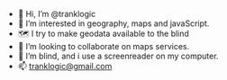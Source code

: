 - 👋 Hi, I’m @tranklogic
- 👀 I’m interested in geography, maps and javaScript.
- 🗺 I try to make geodata available to the blind 
- 💞️ I’m looking to collaborate on maps services.
- 🙈 I’m blind, and i use a screenreader on my computer.
- 📫 tranklogic@gmail.com		
